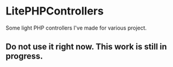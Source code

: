 # LitePHPControllers
Some light PHP controllers I've made for various project.

## Do not use it right now. This work is still in progress.
